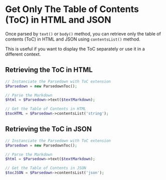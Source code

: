 # Get Only The Table of Contents (ToC) in HTML and JSON

Once parsed by `text()` or `body()` method, you can retrieve only the table of contents (ToC) in HTML and JSON using `contentsList()` method.

This is useful if you want to display the ToC separately or use it in a different context.

## Retrieving the ToC in HTML

```php
// Instanciate the Parsedown with ToC extension
$Parsedown = new ParsedownToc();

// Parse the Markdown
$html = $Parsedown->text($textMarkdown);

// Get the Table of Contents in HTML
$tocHTML = $Parsedown->contentsList('string');
```

## Retrieving the ToC in JSON

```php
// Instanciate the Parsedown with ToC extension
$Parsedown = new ParsedownToc();

// Parse the Markdown
$html = $Parsedown->text($textMarkdown);

// Get the Table of Contents in JSON
$tocJSON = $Parsedown->contentsList('json');
```

